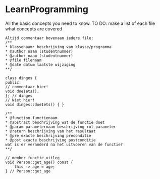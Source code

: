 # LearnProgramming
All the basic concepts you need to know.
TO DO: make a list of each file what concepts are covered

```
Altijd commentaar bovenaan iedere file:
/**
* klassenaam: beschrijving van klasse/programma
* @author naam (studentnummer)
* @author naam (studentnummer)
* @file filenaam
* @date datum laatste wijziging
**/
```

```
class dinges {
public:
// commentaar hier!
void doeIets();
}; // dinges
// Niet hier!
void dinges::doeIets() { }
```

```
/**
* @function functienaam
* @abstract beschrijving wat de functie doet
* @param parameternaam beschrijving rol parameter
* @return beschrijving van het resultaat
* @pre exacte beschrijving preconditie
* @post exacte beschrijving postconditie
wat is er veranderd na het uitvoeren van de functie?
**/
```

```
// member functie uitleg
void Person::get_age() const {
    this -> age = age;
} // Person::get_age

```
